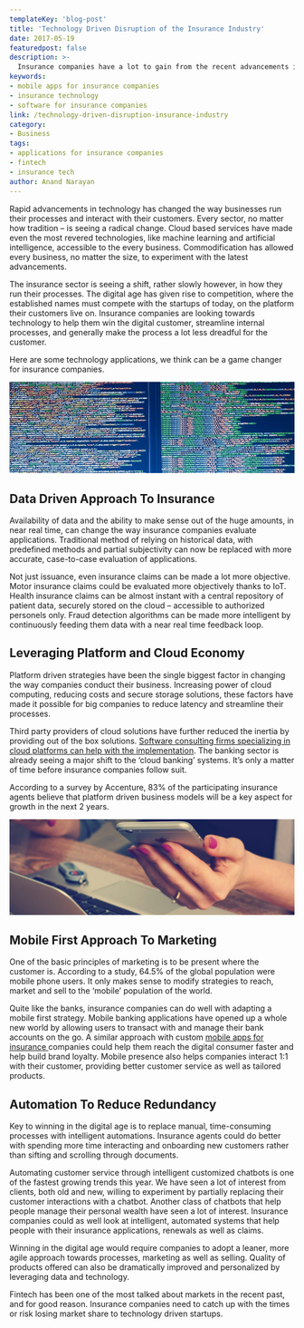 ```yaml
---
templateKey: 'blog-post'
title: 'Technology Driven Disruption of the Insurance Industry'
date: 2017-05-19
featuredpost: false
description: >-
  Insurance companies have a lot to gain from the recent advancements in technology. We take a look at how they can use tech to win their digital customers.
keywords: 
- mobile apps for insurance companies
- insurance technology
- software for insurance companies
link: /technology-driven-disruption-insurance-industry
category:
- Business
tags:
- applications for insurance companies
- fintech
- insurance tech
author: Anand Narayan
---
```

Rapid advancements in technology has changed the way businesses run their processes and interact with their customers. Every sector, no matter how tradition – is seeing a radical change. Cloud based services have made even the most revered technologies, like machine learning and artificial intelligence, accessible to the every business. Commodification has allowed every business, no matter the size, to experiment with the latest advancements.

The insurance sector is seeing a shift, rather slowly however, in how they run their processes. The digital age has given rise to competition, where the established names must compete with the startups of today, on the platform their customers live on. Insurance companies are looking towards technology to help them win the digital customer, streamline internal processes, and generally make the process a lot less dreadful for the customer.

Here are some technology applications, we think can be a game changer for insurance companies.

 
![applications-for-insurance-company](./images/insurance-tech-data-driven-e1495216012291.jpeg)

## Data Driven Approach To Insurance
Availability of data and the ability to make sense out of the huge amounts, in near real time, can change the way insurance companies evaluate applications. Traditional method of relying on historical data, with predefined methods and partial subjectivity can now be replaced with more accurate, case-to-case evaluation of applications.

Not just issuance, even insurance claims can be made a lot more objective. Motor insurance claims could be evaluated more objectively thanks to IoT. Health insurance claims can be almost instant with a central repository of patient data, securely stored on the cloud – accessible to authorized personels only. Fraud detection algorithms can be made more intelligent by continuously feeding them data with a near real time feedback loop.

 
## Leveraging Platform and Cloud Economy
Platform driven strategies have been the single biggest factor in changing the way companies conduct their business. Increasing power of cloud computing, reducing costs and secure storage solutions, these factors have made it possible for big companies to reduce latency and streamline their processes.

Third party providers of cloud solutions have further reduced the inertia by providing out of the box solutions. [Software consulting firms specializing in cloud platforms can help with the implementation](/financial-software-development-company). The banking sector is already seeing a major shift to the ‘cloud banking’ systems. It’s only a matter of time before insurance companies follow suit.

According to a survey by Accenture, 83% of the participating insurance agents believe that platform driven business models will be a key aspect for growth in the next 2 years.

 
![mobile application development for insurance companies](./images/react-native-cover-e1495215538250.jpg)

## Mobile First Approach To Marketing
One of the basic principles of marketing is to be present where the customer is. According to a study, 64.5% of the global population were mobile phone users. It only makes sense to modify strategies to reach, market and sell to the ‘mobile’ population of the world.

Quite like the banks, insurance companies can do well with adapting a mobile first strategy. Mobile banking applications have opened up a whole new world by allowing users to transact with and manage their bank accounts on the go. A similar approach with custom [mobile apps for insurance ](https://codebrahma.com/mobile-application-development-company-bangalore/) companies could help them reach the digital consumer faster and help build brand loyalty. Mobile presence also helps companies interact 1:1 with their customer, providing better customer service as well as tailored products.

 
## Automation To Reduce Redundancy
Key to winning in the digital age is to replace manual, time-consuming processes with intelligent automations. Insurance agents could do better with spending more time interacting and onboarding new customers rather than sifting and scrolling through documents.

Automating customer service through intelligent customized chatbots is one of the fastest growing trends this year. We have seen a lot of interest from clients, both old and new, willing to experiment by partially replacing their customer interactions with a chatbot. Another class of chatbots that help people manage their personal wealth have seen a lot of interest. Insurance companies could as well look at intelligent, automated systems that help people with their insurance applications, renewals as well as claims.

Winning in the digital age would require companies to adopt a leaner, more agile approach towards processes, marketing as well as selling. Quality of products offered can also be dramatically improved and personalized by leveraging data and technology.

Fintech has been one of the most talked about markets in the recent past, and for good reason. Insurance companies need to catch up with the times or risk losing market share to technology driven startups.